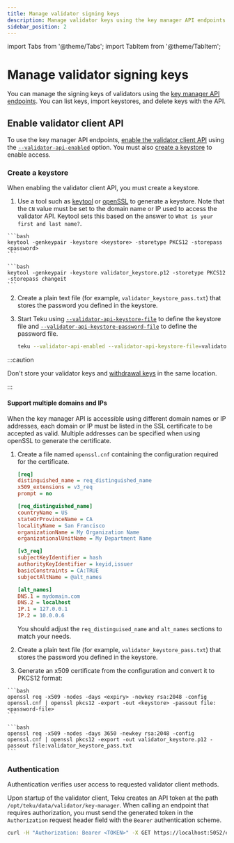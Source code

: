 ```yaml
---
title: Manage validator signing keys
description: Manage validator keys using the key manager API endpoints.
sidebar_position: 2
---
```


import Tabs from '@theme/Tabs';
import TabItem from '@theme/TabItem';


# Manage validator signing keys

You can manage the signing keys of validators using the
[key manager API endpoints](https://ethereum.github.io/keymanager-APIs/).
You can list keys, import keystores, and delete keys with the API.

## Enable validator client API

To use the key manager API endpoints,
[enable the validator client API](../../reference/rest.md#enable-the-validator-client-api)
using the [`--validator-api-enabled`](../../reference/cli/index.md#validator-api-enabled)
option.
You must also [create a keystore](#create-a-keystore) to enable access.

### Create a keystore

When enabling the validator client API, you must create a keystore.

1. Use a tool such as
    [keytool](https://docs.oracle.com/javase/6/docs/technotes/tools/solaris/keytool.html)
    or [openSSL](https://www.openssl.org/) to generate a keystore.
    Note that the `CN` value must be set to the domain name or IP used to access
    the validator API.
    Keytool sets this based on the answer to `What is your first and last name?`.

<Tabs>

  <TabItem value="Syntax" label="Syntax" default>

    ```bash
    keytool -genkeypair -keystore <keystore> -storetype PKCS12 -storepass <password>
    ```

  </TabItem>
  <TabItem value="Example" label="Example" >

    ```bash
    keytool -genkeypair -keystore validator_keystore.p12 -storetype PKCS12 -storepass changeit
    ```

  </TabItem>
</Tabs>

2. Create a plain text file (for example, `validator_keystore_pass.txt`) that
    stores the password you defined in the keystore.

3. Start Teku using
    [`--validator-api-keystore-file`](../../reference/cli/index.md#validator-api-keystore-file)
    to define the keystore file and
    [`--validator-api-keystore-password-file`](../../reference/cli/index.md#validator-api-keystore-password-file)
    to define the password file.

    ```bash title="Example"
    teku --validator-api-enabled --validator-api-keystore-file=validator_keystore.p12 --validator-api-keystore-password-file=validator_keystore_pass.txt
    ```

:::caution

Don't store your validator keys and
[withdrawal keys](../../concepts/withdrawals.md#withdrawal-keys) in the same
location.

:::

#### Support multiple domains and IPs

When the key manager API is accessible using different domain names or IP
addresses, each domain or IP must be listed in the SSL certificate to be
accepted as valid.
Multiple addresses can be specified when using openSSL to generate the certificate.

1. Create a file named `openssl.cnf` containing the configuration required for
    the certificate.

    ```ini title="openssl.cnf"
    [req]
    distinguished_name = req_distinguished_name
    x509_extensions = v3_req
    prompt = no

    [req_distinguished_name]
    countryName = US
    stateOrProvinceName = CA
    localityName = San Francisco
    organizationName = My Organization Name
    organizationalUnitName = My Department Name

    [v3_req]
    subjectKeyIdentifier = hash
    authorityKeyIdentifier = keyid,issuer
    basicConstraints = CA:TRUE
    subjectAltName = @alt_names

    [alt_names]
    DNS.1 = mydomain.com
    DNS.2 = localhost
    IP.1 = 127.0.0.1
    IP.2 = 10.0.0.6
    ```

    You should adjust the `req_distinguised_name` and `alt_names` sections to
    match your needs.

2. Create a plain text file (for example, `validator_keystore_pass.txt`) that
    stores the password you defined in the keystore.

3. Generate an x509 certificate from the configuration and convert it to PKCS12
    format:

<Tabs>

  <TabItem value="Syntax" label="Syntax" default>

    ```bash
    openssl req -x509 -nodes -days <expiry> -newkey rsa:2048 -config openssl.cnf | openssl pkcs12 -export -out <keystore> -passout file:<password-file>
    ```

  </TabItem>
  <TabItem value="Example" label="Example" >

    ```bash
    openssl req -x509 -nodes -days 3650 -newkey rsa:2048 -config openssl.cnf | openssl pkcs12 -export -out validator_keystore.p12 -passout file:validator_keystore_pass.txt
    ```

  </TabItem>
</Tabs>

### Authentication

Authentication verifies user access to requested validator client methods.

Upon startup of the validator client, Teku creates an API token at the path
`/opt/teku/data/validator/key-manager`.
When calling an endpoint that requires authorization, you must send the
generated token in the `Authorization` request header field with the `Bearer`
authentication scheme.

```bash title="Example"
curl -H "Authorization: Bearer <TOKEN>" -X GET https://localhost:5052/eth/v1/keystores
```
